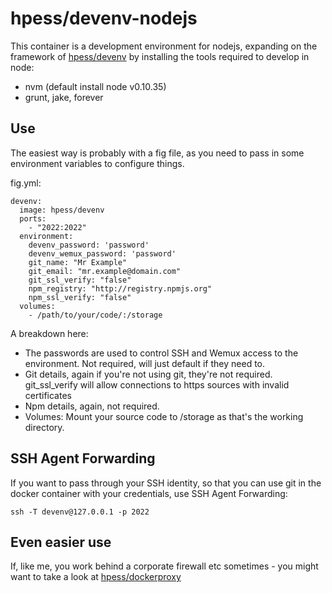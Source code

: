 # hpess/devenv-nodejs
This container is a development environment for nodejs, expanding on the framework of [hpess/devenv](https://github.com/Hewlett-Packard-ESS/docker-devenv) by installing the tools required to develop in node:
 - nvm (default install node v0.10.35)
 - grunt, jake, forever

## Use
The easiest way is probably with a fig file, as you need to pass in some environment variables to configure things.

fig.yml:
```
devenv:
  image: hpess/devenv
  ports:
    - "2022:2022"
  environment:
    devenv_password: 'password'
    devenv_wemux_password: 'password'
    git_name: "Mr Example"
    git_email: "mr.example@domain.com"
    git_ssl_verify: "false"
    npm_registry: "http://registry.npmjs.org"
    npm_ssl_verify: "false"
  volumes:
    - /path/to/your/code/:/storage
```
A breakdown here:
  - The passwords are used to control SSH and Wemux access to the environment.  Not required, will just default if they need to.
  - Git details, again if you're not using git, they're not required.  git_ssl_verify will allow connections to https sources with invalid certificates
  - Npm details, again, not required.
  - Volumes: Mount your source code to /storage as that's the working directory.

## SSH Agent Forwarding
If you want to pass through your SSH identity, so that you can use git in the docker container with your credentials, use SSH Agent Forwarding:
```
ssh -T devenv@127.0.0.1 -p 2022
```
## Even easier use
If, like me, you work behind a corporate firewall etc sometimes - you might want to take a look at [hpess/dockerproxy](https://github.com/Hewlett-Packard-ESS/docker-proxy)
